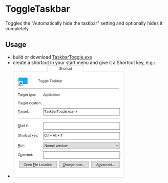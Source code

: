 # ToggleTaskbar
Toggles the "Automatically hide the taskbar" setting and optionally hides it completely.

## Usage
- build or download [TaskbarToggle.exe](../../releases/download/v1.1/TaskbarToggle.exe)
- create a shortcut in your start menu and give it a Shortcut key, e.g.:
- ![screenshot of shortcut properties](shortcut.png)